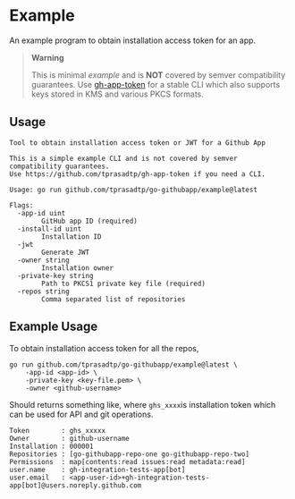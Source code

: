 # Example

An example program to obtain installation access token for an app.

> **Warning**
>
> This is minimal _example_ and is **NOT** covered by semver compatibility guarantees.
> Use [gh-app-token] for a stable CLI which also supports keys stored in KMS and various
> PKCS formats.

## Usage

```
Tool to obtain installation access token or JWT for a Github App

This is a simple example CLI and is not covered by semver compatibility guarantees.
Use https://github.com/tprasadtp/gh-app-token if you need a CLI.

Usage: go run github.com/tprasadtp/go-githubapp/example@latest

Flags:
  -app-id uint
        GitHub app ID (required)
  -install-id uint
        Installation ID
  -jwt
        Generate JWT
  -owner string
        Installation owner
  -private-key string
        Path to PKCS1 private key file (required)
  -repos string
        Comma separated list of repositories
```


## Example Usage

To obtain installation access token for all the repos,

```
go run github.com/tprasadtp/go-githubapp/example@latest \
    -app-id <app-id> \
    -private-key <key-file.pem> \
    -owner <github-username>
```

Should returns something like, where `ghs_xxxx`is installation token which can be used
for API and git operations.

```
Token        : ghs_xxxxx
Owner        : github-username
Installation : 000001
Repositories : [go-githubapp-repo-one go-githubapp-repo-two]
Permissions  : map[contents:read issues:read metadata:read]
user.name    : gh-integration-tests-app[bot]
user.email   : <app-user-id>+gh-integration-tests-app[bot]@users.noreply.github.com
```

[gh-app-token]: https://github.com/tprasadtp/gh-app-token

